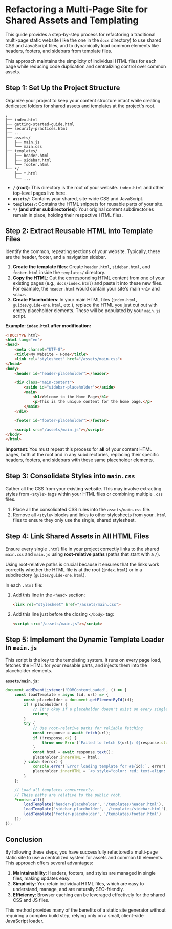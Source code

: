# Refactoring a Multi-Page Site for Shared Assets and Templating

This guide provides a step-by-step process for refactoring a traditional multi-page static website (like the one in the `docs` directory) to use shared CSS and JavaScript files, and to dynamically load common elements like headers, footers, and sidebars from template files.

This approach maintains the simplicity of individual HTML files for each page while reducing code duplication and centralizing control over common assets.

## Step 1: Set Up the Project Structure

Organize your project to keep your content structure intact while creating dedicated folders for shared assets and templates at the project's root.

```text
.
├── index.html
├── getting-started-guide.html
├── security-practices.html
├── ...
├── assets/
│   ├── main.js
│   └── main.css
├── templates/
│   ├── header.html
│   ├── sidebar.html
│   └── footer.html
└── */
    ├── *.html
    └── ...
```

- **`/` (root)**: This directory is the root of your website. `index.html` and other top-level pages live here.
- **`assets/`**: Contains your shared, site-wide CSS and JavaScript.
- **`templates/`**: Contains the HTML snippets for reusable parts of your site.
- **`*/` (and other subdirectories)**: Your original content subdirectories remain in place, holding their respective HTML files.

## Step 2: Extract Reusable HTML into Template Files

Identify the common, repeating sections of your website. Typically, these are the header, footer, and a navigation sidebar.

1.  **Create the template files**: Create `header.html`, `sidebar.html`, and `footer.html` inside the `templates/` directory.
2.  **Copy the HTML**: Cut the corresponding HTML content from one of your existing pages (e.g., `docs/index.html`) and paste it into these new files. For example, the `header.html` would contain your site's main `<h1>` and `<nav>`.
3.  **Create Placeholders**: In your main HTML files (`index.html`, `guides/guide-one.html`, etc.), replace the HTML you just cut out with empty placeholder elements. These will be populated by your `main.js` script.

**Example: `index.html` after modification:**
```html
<!DOCTYPE html>
<html lang="en">
<head>
    <meta charset="UTF-8">
    <title>My Website - Home</title>
    <link rel="stylesheet" href="/assets/main.css">
</head>
<body>
    <header id="header-placeholder"></header>

    <div class="main-content">
        <aside id="sidebar-placeholder"></aside>
        <main>
            <h1>Welcome to the Home Page</h1>
            <p>This is the unique content for the home page.</p>
        </main>
    </div>

    <footer id="footer-placeholder"></footer>

    <script src="/assets/main.js"></script>
</body>
</html>
```
**Important**: You must repeat this process for **all** of your content HTML pages, both at the root and in any subdirectories, replacing their specific headers, footers, and sidebars with these same placeholder elements.

## Step 3: Consolidate Styles into `main.css`

Gather all the CSS from your existing website. This may involve extracting styles from `<style>` tags within your HTML files or combining multiple `.css` files.

1.  Place all the consolidated CSS rules into the `assets/main.css` file.
2.  Remove all `<style>` blocks and links to other stylesheets from your `.html` files to ensure they only use the single, shared stylesheet.

## Step 4: Link Shared Assets in All HTML Files

Ensure every single `.html` file in your project correctly links to the shared `main.css` and `main.js` using **root-relative paths** (paths that start with a `/`).

Using root-relative paths is crucial because it ensures that the links work correctly whether the HTML file is at the root (`index.html`) or in a subdirectory (`guides/guide-one.html`).

In each `.html` file:
1.  Add this line in the `<head>` section:
    ```html
    <link rel="stylesheet" href="/assets/main.css">
    ```
2.  Add this line just before the closing `</body>` tag:
    ```html
    <script src="/assets/main.js"></script>
    ```

## Step 5: Implement the Dynamic Template Loader in `main.js`

This script is the key to the templating system. It runs on every page load, fetches the HTML for your reusable parts, and injects them into the placeholder elements.

**`assets/main.js`:**
```javascript
document.addEventListener('DOMContentLoaded', () => {
    const loadTemplate = async (id, url) => {
        const placeholder = document.getElementById(id);
        if (!placeholder) {
            // It's okay if a placeholder doesn't exist on every single page.
            return;
        }
        try {
            // Use root-relative paths for reliable fetching
            const response = await fetch(url);
            if (!response.ok) {
                throw new Error(`Failed to fetch ${url}: ${response.statusText}`);
            }
            const html = await response.text();
            placeholder.innerHTML = html;
        } catch (error) {
            console.error(`Error loading template for #${id}:`, error);
            placeholder.innerHTML = `<p style="color: red; text-align: center;">Error loading content.</p>`;
        }
    };

    // Load all templates concurrently.
    // These paths are relative to the public root.
    Promise.all([
        loadTemplate('header-placeholder', '/templates/header.html'),
        loadTemplate('sidebar-placeholder', '/templates/sidebar.html'),
        loadTemplate('footer-placeholder', '/templates/footer.html')
    ]);
});
```

## Conclusion

By following these steps, you have successfully refactored a multi-page static site to use a centralized system for assets and common UI elements. This approach offers several advantages:

1.  **Maintainability**: Headers, footers, and styles are managed in single files, making updates easy.
2.  **Simplicity**: You retain individual HTML files, which are easy to understand, manage, and are naturally SEO-friendly.
3.  **Efficiency**: Browser caching can be leveraged effectively for the shared CSS and JS files.

This method provides many of the benefits of a static site generator without requiring a complex build step, relying only on a small, client-side JavaScript loader. 